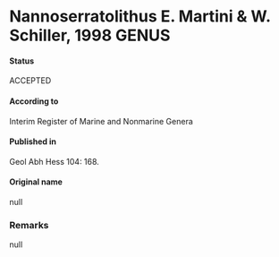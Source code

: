 Nannoserratolithus E. Martini & W. Schiller, 1998 GENUS
=======

#### Status
ACCEPTED

#### According to
Interim Register of Marine and Nonmarine Genera

#### Published in
Geol Abh Hess 104: 168.

#### Original name
null

### Remarks
null